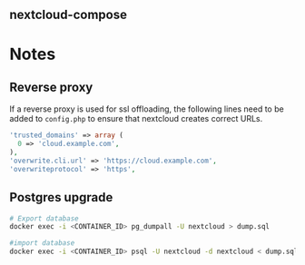 nextcloud-compose
-----------------

# Notes

## Reverse proxy

If a reverse proxy is used for ssl offloading, the following lines need to be
added to `config.php` to ensure that nextcloud creates correct URLs.

```php
'trusted_domains' => array (
  0 => 'cloud.example.com',
),
'overwrite.cli.url' => 'https://cloud.example.com',
'overwriteprotocol' => 'https',
```

## Postgres upgrade

```bash
# Export database
docker exec -i <CONTAINER_ID> pg_dumpall -U nextcloud > dump.sql

#import database
docker exec -i <CONTAINER_ID> psql -U nextcloud -d nextcloud < dump.sql
```
